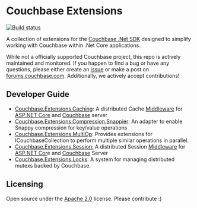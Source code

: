 # Couchbase Extensions #

[![Build status](https://ci.appveyor.com/api/projects/status/5jlr7hh5ay540guk?svg=true)](https://ci.appveyor.com/project/couchbaselabs/couchbase-extensions/branch/master)

A collection of extensions for the [Couchbase .Net SDK](https://github.com/couchbase/couchbase-net-client) designed to simplify working with Couchbase within .Net Core applications.

While not a officially supported Couchbase project, this repo is actively maintained and monitored. If you happen to find a bug or have any questions, please either create an [issue](https://github.com/couchbaselabs/couchbase.extensions/issues) or make a post on [forums.couchbase.com](forums.couchbase.com). Additionally, we actively accept contributions!

## Developer Guide ##

- [Couchbase.Extensions.Caching](docs/caching.md): A distributed Cache [Middleware](https://docs.microsoft.com/en-us/aspnet/core/fundamentals/middleware) for [ASP.NET Core](https://docs.microsoft.com/en-us/aspnet/core/) and [Couchbase](http://couchbase.com) server
- [Couchbase.Extensions.Compression.Snappier](docs/compression.md): An adapter to enable Snappy compression for key/value operations
- [Couchbase.Extensions.MultiOp](docs/multi-op.md): Provides extensions for ICouchbaseCollection to perform multiple similar operations in parallel.
- [Couchbase.Extensions.Session:](docs/session.md) A distributed Session [Middleware](https://docs.microsoft.com/en-us/aspnet/core/fundamentals/middleware) for [ASP.NET Cor](https://docs.microsoft.com/en-us/aspnet/core/)e and [Couchbase](http://couchbase.com) Server
- [Couchbase.Extensions.Locks](docs/locks.md): A system for managing distributed mutexs backed by Couchbase.

## Licensing ##

Open source under the [Apache 2.0](https://www.apache.org/licenses/LICENSE-2.0) license. Please contribute :)
